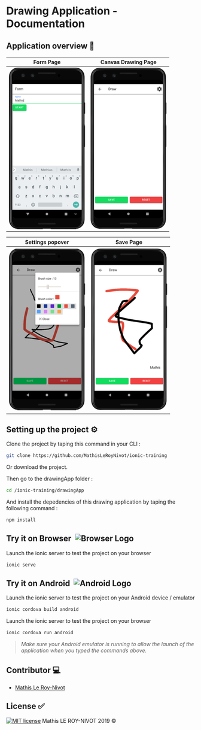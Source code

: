 # Drawing Application - Documentation

## Application overview :iphone:

<center>
 
Form Page             |  Canvas Drawing Page
:-------------------------:|:-------------------------:
![Form](docs/img/form.png)  |  ![Canvas](docs/img/canvas.png)

Settings popover             |  Save Page
:-------------------------:|:-------------------------:
![Settings](docs/img/settings.png)  |  ![Save](docs/img/save.png)

</center>

## Setting up the project :gear:

Clone the project by taping this command in your CLI :
```bash
git clone https://github.com/MathisLeRoyNivot/ionic-training
```
Or download the project.<br>

Then go to the drawingApp folder :
```bash
cd /ionic-training/drawingApp
```
And install the depedencies of this drawing application by taping the following command :
```bash
npm install
```

## Try it on Browser &nbsp;<img src="https://cdn.pixabay.com/photo/2016/08/31/00/44/www-1632431_960_720.png" height="35px" alt="Browser Logo">

Launch the ionic server to test the project on your browser
```bash
ionic serve
```

## Try it on Android &nbsp;<img src="http://aux.iconspalace.com/uploads/google-android-icon-256.png" height="35px" alt="Android Logo">
Launch the ionic server to test the project on your Android device / emulator
```bash
ionic cordova build android
```
Launch the ionic server to test the project on your browser
```bash
ionic cordova run android
```

> *Make sure your Android emulator is running to allow the launch of the application when you typed the commands above.*

## Contributor :computer:
- [Mathis Le Roy-Nivot](https://github.com/MathisLeRoyNivot "Go to @MathisLeRoyNivot's Github")

## License :white_check_mark:
[![MIT license](https://img.shields.io/badge/License-MIT-blue.svg)](https://github.com/MathisLeRoyNivot/ionic-training/blob/master/LICENSE) Mathis LE ROY-NIVOT 2019 ©